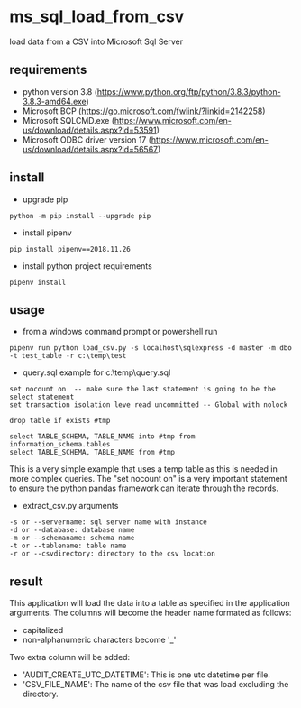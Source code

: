 # ms_sql_load_from_csv
load data from a CSV into Microsoft Sql Server


## requirements
- python version 3.8 (https://www.python.org/ftp/python/3.8.3/python-3.8.3-amd64.exe)
- Microsoft BCP (https://go.microsoft.com/fwlink/?linkid=2142258)
- Microsoft SQLCMD.exe (https://www.microsoft.com/en-us/download/details.aspx?id=53591)
- Microsoft ODBC driver version 17 (https://www.microsoft.com/en-us/download/details.aspx?id=56567)

## install
- upgrade pip
```
python -m pip install --upgrade pip
```
- install pipenv
```
pip install pipenv==2018.11.26
```
- install python project requirements
```
pipenv install
```

## usage

- from a windows command prompt or powershell run
```
pipenv run python load_csv.py -s localhost\sqlexpress -d master -m dbo -t test_table -r c:\temp\test
```

- query.sql example for c:\temp\query.sql
```
set nocount on  -- make sure the last statement is going to be the select statement
set transaction isolation leve read uncommitted -- Global with nolock

drop table if exists #tmp

select TABLE_SCHEMA, TABLE_NAME into #tmp from information_schema.tables
select TABLE_SCHEMA, TABLE_NAME from #tmp
```

This is a very simple example that uses a temp table as this is needed in more complex queries.
The "set nocount on" is a very important statement to ensure the python pandas framework can iterate through the records.

- extract_csv.py arguments
```
-s or --servername: sql server name with instance
-d or --database: database name
-m or --schemaname: schema name
-t or --tablename: table name
-r or --csvdirectory: directory to the csv location
```
## result
This application will load the data into a table as specified in the application arguments.
The columns will become the header name formated as follows:
- capitalized
- non-alphanumeric characters become '_'

Two extra column will be added:
- 'AUDIT_CREATE_UTC_DATETIME': This is one utc datetime per file.
- 'CSV_FILE_NAME': The name of the csv file that was load excluding the directory.